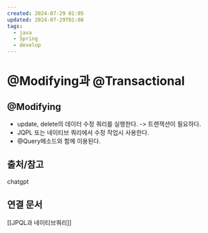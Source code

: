 ```yaml
---
created: 2024-07-29 01:05
updated: 2024-07-29T01:08
tags:
  - java
  - Spring
  - develop
---
```

# @Modifying과 @Transactional

## @Modifying
- update, delete의 데이터 수정 쿼리를 실행한다. -> 트랜잭션이 필요하다.
- JQPL 또는 네이티브 쿼리에서 수정 작업시 사용한다. 
- @Query메소드와 함께 이용된다.
## 출처/참고
chatgpt

## 연결 문서
[[JPQL과 네이티브쿼리]]

